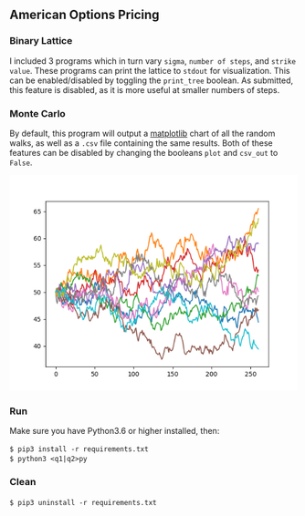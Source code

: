 ## American Options Pricing
### Binary Lattice
I included 3 programs which in turn vary `sigma`, `number of steps`, and `strike value`. These programs can print the lattice to `stdout` for visualization. This can be enabled/disabled by toggling the `print_tree` boolean. As submitted, this feature is disabled, as it is more useful at smaller numbers of steps.

### Monte Carlo
By default, this program will output a [matplotlib](https://matplotlib.org) chart of all the random walks, as well as a `.csv` file containing the same results. Both of these features can be disabled by changing the booleans `plot` and `csv_out` to `False`.

![Random Walks](monte-carlo/plots/1.1.png)

### Run
Make sure you have Python3.6 or higher installed, then:

`$ pip3 install -r requirements.txt`  
`$ python3 <q1|q2>py`

### Clean
`$ pip3 uninstall -r requirements.txt`

